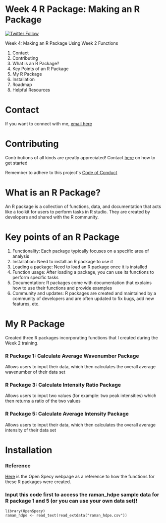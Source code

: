# Week 4 R Package: Making an R Package

[![Twitter Follow](https://img.shields.io/twitter/follow/csulb?style=social)](https://twitter.com/csulb/with_replies)

Week 4: Making an R Package Using Week 2 Functions
1. Contact
2. Contributing
3. What is an R Package?
4. Key Points of an R Package
5. My R Package
6. Installation
7. Roadmap
8. Helpful Resources

# Contact
If you want to connect with me, [email here](mailto:hannah@mooreplasticresearch.org)

# Contributing
Contributions of all kinds are greatly appreciated!
Contact [here](mailto:hannah@mooreplasticresearch.org) on how to get started

Remember to adhere to this project's [Code of Conduct](https://github.com/Cambalab/fake-data-generator/blob/master/.github/CODE_OF_CONDUCT.md)

# What is an R Package?
An R package is a collection of functions, data, and documentation that acts like a toolkit for users to perform tasks in R studio. They are created by developers and shared with the R community.

# Key points of an R Package
1. Functionality: Each package typically focuses on a specific area of analysis
2. Installation: Need to install an R package to use it
3. Loading a package: Need to load an R package once it is installed
4. Function usage: After loading a package, you can use its functions to perform specific tasks
5. Documentation: R packages come with documentation that explains how to use their functions and provide examples
6. Community and updates: R packages are created and maintained by a community of developers and are often updated to fix bugs, add new features, etc.

# My R Package
Created three R packages incorporating functions that I created during the Week 2 training.

### R Package 1: Calculate Average Wavenumber Package
Allows users to input their data, which then calculates the overall average wavenumber of their data set

### R Package 3: Calculate Intensity Ratio Package
Allows users to input two values (for example: two peak intensities) which then returns a ratio of the two values

### R Package 5: Calculate Average Intensity Package
Allows users to input their data, which then calculates the overall average intensity of their data set

# Installation
### Reference
[Here](https://github.com/wincowgerDEV/OpenSpecy-package) is the Open Specy webpage as a reference to how the functions for these R packages were created.

### Input this code first to access the raman_hdpe sample data for R package 1 and 5 (or you can use your own data set)!
```
library(OpenSpecy)
raman_hdpe <- read_text(read_extdata("raman_hdpe.csv"))
```
